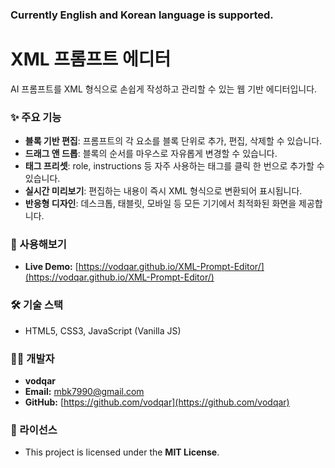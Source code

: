 ### Currently English and Korean language is supported.

# **XML 프롬프트 에디터**

AI 프롬프트를 XML 형식으로 손쉽게 작성하고 관리할 수 있는 웹 기반 에디터입니다.

### **✨ 주요 기능**

* **블록 기반 편집**: 프롬프트의 각 요소를 블록 단위로 추가, 편집, 삭제할 수 있습니다.  
* **드래그 앤 드롭**: 블록의 순서를 마우스로 자유롭게 변경할 수 있습니다.  
* **태그 프리셋**: role, instructions 등 자주 사용하는 태그를 클릭 한 번으로 추가할 수 있습니다.  
* **실시간 미리보기**: 편집하는 내용이 즉시 XML 형식으로 변환되어 표시됩니다.  
* **반응형 디자인**: 데스크톱, 태블릿, 모바일 등 모든 기기에서 최적화된 화면을 제공합니다.

### **🚀 사용해보기**

* **Live Demo:** [https://vodqar.github.io/XML-Prompt-Editor/](https://vodqar.github.io/XML-Prompt-Editor/)

### **🛠️ 기술 스택**

* HTML5, CSS3, JavaScript (Vanilla JS)

### **👨‍💻 개발자**

* **vodqar**  
* **Email:** mbk7990@gmail.com  
* **GitHub:** [https://github.com/vodqar](https://github.com/vodqar)

### **📜 라이선스**

* This project is licensed under the **MIT License**.
